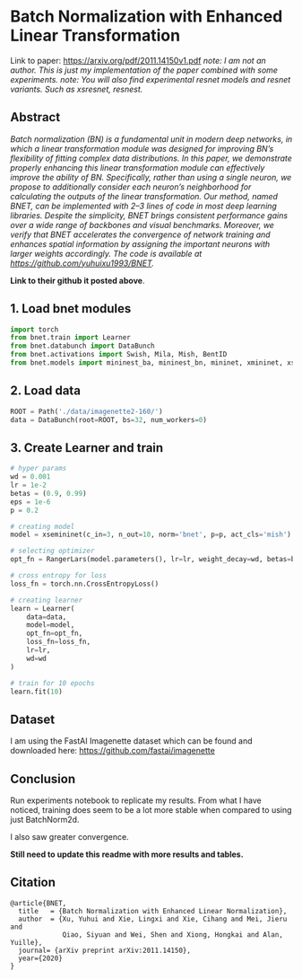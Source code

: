 # Batch Normalization with Enhanced Linear Transformation
Link to paper: https://arxiv.org/pdf/2011.14150v1.pdf
*note: I am not an author. This is just my implementation of the paper combined with some experiments.*
*note: You will also find experimental resnet models and resnet variants. Such as xsresnet, resnest.*

## Abstract 
*Batch normalization (BN) is a fundamental unit in modern deep networks, in which a linear transformation module
was designed for improving BN’s flexibility of fitting complex data distributions. In this paper, we demonstrate properly enhancing this linear transformation module can effectively improve the ability of BN. Specifically, rather than
using a single neuron, we propose to additionally consider
each neuron’s neighborhood for calculating the outputs of
the linear transformation. Our method, named BNET, can
be implemented with 2–3 lines of code in most deep learning libraries. Despite the simplicity, BNET brings consistent performance gains over a wide range of backbones
and visual benchmarks. Moreover, we verify that BNET
accelerates the convergence of network training and enhances spatial information by assigning the important neurons with larger weights accordingly. The code is available
at https://github.com/yuhuixu1993/BNET.*

**Link to their github it posted above**.

## 1. Load bnet modules
```python
import torch
from bnet.train import Learner
from bnet.databunch import DataBunch
from bnet.activations import Swish, Mila, Mish, BentID
from bnet.models import mininest_ba, mininest_bn, mininet, xmininet, xsemininet
```

## 2. Load data
```python
ROOT = Path('./data/imagenette2-160/')
data = DataBunch(root=ROOT, bs=32, num_workers=0)
```

## 3. Create Learner and train
```python
# hyper params
wd = 0.001
lr = 1e-2
betas = (0.9, 0.99)
eps = 1e-6
p = 0.2

# creating model
model = xsemininet(c_in=3, n_out=10, norm='bnet', p=p, act_cls='mish')

# selecting optimizer
opt_fn = RangerLars(model.parameters(), lr=lr, weight_decay=wd, betas=betas, eps=eps)

# cross entropy for loss
loss_fn = torch.nn.CrossEntropyLoss()

# creating learner
learn = Learner(
    data=data,
    model=model,
    opt_fn=opt_fn,
    loss_fn=loss_fn,
    lr=lr,
    wd=wd
)

# train for 10 epochs
learn.fit(10)
```

## Dataset
I am using the FastAI Imagenette dataset which can be found and downloaded here: https://github.com/fastai/imagenette

## Conclusion
Run experiments notebook to replicate my results. From what I have noticed, training does seem to be a lot more stable when compared to using just BatchNorm2d. 

I also saw greater convergence.

**Still need to update this readme with more results and tables.** 

## Citation
```
@article{BNET,
  title   = {Batch Normalization with Enhanced Linear Normalization},
  author  = {Xu, Yuhui and Xie, Lingxi and Xie, Cihang and Mei, Jieru and
             Qiao, Siyuan and Wei, Shen and Xiong, Hongkai and Alan, Yuille},
  journal= {arXiv preprint arXiv:2011.14150},
  year={2020}
}
```